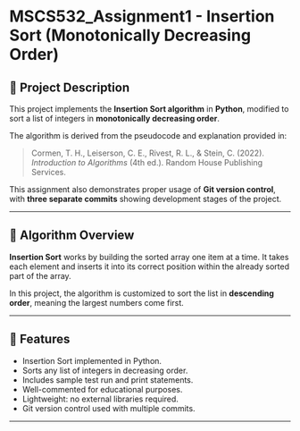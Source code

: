 
# MSCS532_Assignment1 - Insertion Sort (Monotonically Decreasing Order)


## 📌 Project Description

This project implements the **Insertion Sort algorithm** in **Python**, modified to sort a list of integers in **monotonically decreasing order**.

The algorithm is derived from the pseudocode and explanation provided in:

> Cormen, T. H., Leiserson, C. E., Rivest, R. L., & Stein, C. (2022). *Introduction to Algorithms* (4th ed.). Random House Publishing Services.

This assignment also demonstrates proper usage of **Git version control**, with **three separate commits** showing development stages of the project.

---

## 🧠 Algorithm Overview

**Insertion Sort** works by building the sorted array one item at a time. It takes each element and inserts it into its correct position within the already sorted part of the array.

In this project, the algorithm is customized to sort the list in **descending order**, meaning the largest numbers come first.

---

## 🧾 Features

- Insertion Sort implemented in Python.
- Sorts any list of integers in decreasing order.
- Includes sample test run and print statements.
- Well-commented for educational purposes.
- Lightweight: no external libraries required.
- Git version control used with multiple commits.

---


